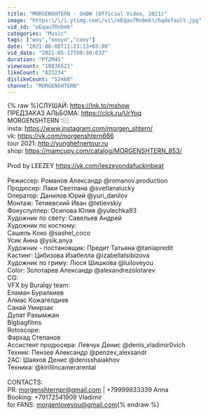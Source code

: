 ```yaml
---
title: "MORGENSHTERN - SHOW (Official Video, 2021)"
image: "https:\/\/i.ytimg.com\/vi\/eEqau7Rnbmk\/hqdefault.jpg"
vid_id: "eEqau7Rnbmk"
categories: "Music"
tags: ["шоу","клоун","сноу"]
date: "2021-06-08T11:23:13+03:00"
vid_date: "2021-05-17T09:30:03Z"
duration: "PT2M4S"
viewcount: "18836521"
likeCount: "823234"
dislikeCount: "53460"
channel: "MORGENSHTERN"
---
```

{% raw %}СЛУШАЙ: <a rel="nofollow" target="blank" href="https://lnk.to/mshow">https://lnk.to/mshow</a> <br />ПРЕДЗАКАЗ АЛЬБОМА: <a rel="nofollow" target="blank" href="https://clck.ru/UrYoq">https://clck.ru/UrYoq</a><br />MORGENSHTERN 👇🏼<br />insta: <a rel="nofollow" target="blank" href="https://www.instagram.com/morgen_shtern/">https://www.instagram.com/morgen_shtern/</a><br />vk: <a rel="nofollow" target="blank" href="https://vk.com/morgenshtern666">https://vk.com/morgenshtern666</a><br />tour 2021: <a rel="nofollow" target="blank" href="http://yunghefnertour.ru">http://yunghefnertour.ru</a><br />shop: <a rel="nofollow" target="blank" href="https://mamcupy.com/catalog/MORGENSHTERN_853/">https://mamcupy.com/catalog/MORGENSHTERN_853/</a><br /><br />Prod by LEEZEY <a rel="nofollow" target="blank" href="https://vk.com/leezeyondafuckinbeat">https://vk.com/leezeyondafuckinbeat</a><br /><br />Режиссер: Романов Александр @romanov.production<br />Продюсер: Лаки Светлана @svetlanalucky<br />Оператор: Данилов Юрий @yuri_danilov<br />Монтаж: Тетиевский Иван @tetievskiy<br />Фокуспуллер: Осипова Юлия @yulechka93<br />Художник по свету: Савельев Андрей <br />Художник по костюму: <br />Сашель Коко @sashel_coco<br />Усик Анна @ysik.anya<br />Художник - постановщик: Предит Татьяна @taniapredit<br />Кастинг: Цибизова Изабелла @izabellatsibizova<br />Художник по гриму: Люся Шишкова @luiloveyou <br />Color: Золотарев Александр @alexandrezolotarev<br />CG:<br />VFX by Buralqy team:<br />Еламан Буралкиев<br />Алмас Кожагелдиев <br />Санай Умирзак<br />Дулат Рахымжан<br />Bigbagfilms <br />Rotoscope:<br />Фархад Степанов<br />Ассистент продюсера: Левчук Денис @denis_vladimir0vich<br />Техник: Пензев Александр @penzev_alexsandr<br />2AC: Шаяхов Денис @denisshaiakhov<br />Техника: @kirillincamerarental<br /><br />CONTACTS:<br />PR: morgenshternpr@gmail.com | +79999833339 Anna<br />Booking: +79172541909 Vladimir<br />for FANS: morgenloveyou@gmail.com{% endraw %}

